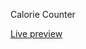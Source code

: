 Calorie Counter

<p><a href="https://lsandaruwanjayas.github.io/Calorie-Counter">Live preview</a></p>
